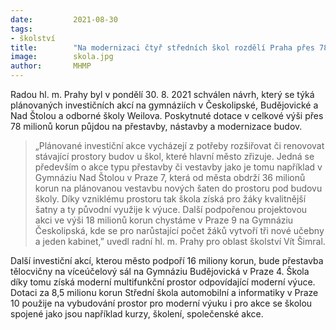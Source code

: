 ```yaml
---
date:         2021-08-30
tags:         
- školství
title:        "Na modernizaci čtyř středních škol rozdělí Praha přes 78 milionů korun"
image: 	      skola.jpg
author:       MHMP
---
```


Radou hl. m. Prahy byl v pondělí 30. 8. 2021 schválen návrh, který se týká plánovaných investičních akcí na gymnáziích v Českolipské, Budějovické a Nad Štolou a odborné školy Weilova. Poskytnuté dotace v celkové výši přes 78 milionů korun půjdou na přestavby, nástavby a modernizace budov.

> „Plánované investiční akce vycházejí z potřeby rozšiřovat či renovovat stávající prostory budov u škol, které hlavní město zřizuje. Jedná se především o akce typu přestavby či vestavby jako je tomu například v Gymnáziu Nad Štolou v Praze 7, která od města obdrží 36 milionů korun na plánovanou vestavbu nových šaten do prostoru pod budovu školy. Díky vzniklému prostoru tak škola získá pro žáky kvalitnější šatny a ty původní využije k výuce. Další podpořenou projektovou akci ve výši 18 milionů korun chystáme v Praze 9 na Gymnáziu Českolipská, kde se pro narůstající počet žáků vytvoří tři nové učebny a jeden kabinet,” uvedl radní hl. m. Prahy pro oblast školství Vít Šimral.

Další investiční akcí, kterou město podpoří 16 miliony korun, bude přestavba tělocvičny na víceúčelový sál na Gymnáziu Budějovická v Praze 4. Škola díky tomu získá moderní multifunkční prostor odpovídající moderní výuce. Dotaci za 8,5 milionu korun Střední škola automobilní a informatiky v Praze 10 použije na vybudování prostor pro moderní výuku i pro akce se školou spojené jako jsou například kurzy, školení, společenské akce.
